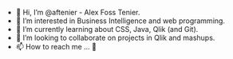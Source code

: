 - 👋 Hi, I’m @aftenier - Alex Foss Tenier.
- 👀 I’m interested in Business Intelligence and web programming.
- 🌱 I’m currently learning about CSS, Java, Qlik (and Git).
- 💞️ I’m looking to collaborate on projects in Qlik and mashups.
- 📫 How to reach me ... 🤔

<!---
aftenier/aftenier is a ✨ special ✨ repository because its `README.md` (this file) appears on your GitHub profile.
You can click the Preview link to take a look at your changes.
--->
